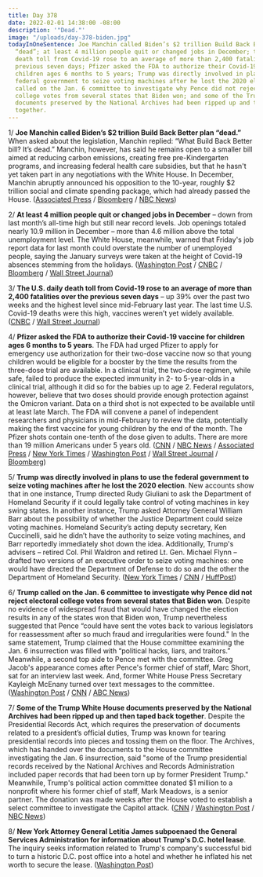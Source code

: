 ```yaml
---
title: Day 378
date: 2022-02-01 14:38:00 -08:00
description: '"Dead."'
image: "/uploads/day-378-biden.jpg"
todayInOneSentence: Joe Manchin called Biden’s $2 trillion Build Back Better plan
  “dead”; at least 4 million people quit or changed jobs in December; the U.S. daily
  death toll from Covid-19 rose to an average of more than 2,400 fatalities over the
  previous seven days; Pfizer asked the FDA to authorize their Covid-19 vaccine for
  children ages 6 months to 5 years; Trump was directly involved in plans to use the
  federal government to seize voting machines after he lost the 2020 election; Trump
  called on the Jan. 6 committee to investigate why Pence did not reject electoral
  college votes from several states that Biden won; and some of the Trump White House
  documents preserved by the National Archives had been ripped up and then taped back
  together.
---
```


1/ **Joe Manchin called Biden’s $2 trillion Build Back Better plan “dead.”** When asked about the legislation, Manchin replied: “What Build Back Better bill? It’s dead.” Manchin, however, has said he remains open to a smaller bill aimed at reducing carbon emissions, creating free pre-Kindergarten programs, and increasing federal health care subsidies, but that he hasn't yet taken part in any negotiations with the White House. In December, Manchin abruptly announced his opposition to the 10-year, roughly $2 trillion social and climate spending package, which had already passed the House. ([Associated Press](https://apnews.com/article/joe-biden-business-environment-and-nature-environment-joe-manchin-c2e743dbb3978a9e780779fa4fec09b7) / [Bloomberg](https://www.bloomberg.com/news/articles/2022-02-01/manchin-says-biden-plan-dead-talks-must-start-from-scratch?sref=MIBMEEoj) / [NBC News](https://www.nbcnews.com/politics/congress/manchin-says-build-back-better-its-current-form-dead-leaves-n1288359))

2/ **At least 4 million people quit or changed jobs in December** – down from last month’s all-time high but still near record levels. Job openings totaled nearly 10.9 million in December – more than 4.6 million above the total unemployment level. The White House, meanwhile, warned that Friday's job report data for last month could overstate the number of unemployed people, saying the January surveys were taken at the height of Covid-19 absences stemming from the holidays. ([Washington Post](https://www.washingtonpost.com/business/2022/02/01/job-quits-resignations-december-2021/) / [CNBC](https://www.cnbc.com/2022/02/01/there-were-4point6-million-more-job-openings-than-unemployed-workers-in-december.html) / [Bloomberg](https://www.bloomberg.com/news/articles/2022-02-01/white-house-warns-latest-jobs-data-will-be-ugly-due-to-omicron?sref=MIBMEEoj) / [Wall Street Journal](https://www.wsj.com/articles/job-openings-us-growth-labor-market-turnover-02-01-2022-11643670099))

3/ **The U.S. daily death toll from Covid-19 rose to an average of more than 2,400 fatalities over the previous seven days** – up 39% over the past two weeks and the highest level since mid-February last year. The last time U.S. Covid-19 deaths were this high, vaccines weren’t yet widely available. ([CNBC](https://www.cnbc.com/2022/02/01/us-covid-fatalities-reach-highest-level-in-a-year-as-omicron-cases-subside.html) / [Wall Street Journal](https://www.wsj.com/articles/u-s-covid-19-hospitalizations-extend-their-fall-while-deaths-keep-rising-11643714301?mod=hp_lead_pos7))

4/ **Pfizer asked the FDA to authorize their Covid-19 vaccine for children ages 6 months to 5 years**. The FDA had urged Pfizer to apply for emergency use authorization for their two-dose vaccine now so that young children would be eligible for a booster by the time the results from the three-dose trial are available. In a clinical trial, the two-dose regimen, while safe, failed to produce the expected immunity in 2- to 5-year-olds in a clinical trial, although it did so for the babies up to age 2. Federal regulators, however, believe that two doses should provide enough protection against the Omicron variant. Data on a third shot is not expected to be available until at least late March. The FDA will convene a panel of independent researchers and physicians in mid-February to review the data, potentially making the first vaccine for young children by the end of the month. The Pfizer shots contain one-tenth of the dose given to adults. There are more than 19 million Americans under 5 years old. ([CNN](https://www.cnn.com/2022/02/01/health/pfizer-covid-vaccine-eua-request-younger-children/index.html) / [NBC News](https://www.nbcnews.com/health/health-news/pfizer-asks-fda-authorize-covid-vaccine-kids-5-rcna14375) / [Associated Press](https://apnews.com/article/covid-vaccine-children-pfizer-07d72ab0b76329d3899c135afd2a93f5) / [New York Times](https://www.nytimes.com/live/2022/02/01/world/covid-19-cases-vaccine/pfizer-applies-to-the-fda-for-a-two-shot-vaccine-for-children-under-5-despite-mixed-trial-results) / [Washington Post](https://www.washingtonpost.com/health/2022/01/31/coronavirus-vaccine-children-under-5/) / [Wall Street Journal](https://www.wsj.com/articles/pfizer-asks-fda-to-authorize-its-covid-19-vaccine-for-young-children-11643751060?mod=hp_lead_pos4) / [Bloomberg](https://www.bloomberg.com/news/articles/2022-02-01/pfizer-said-to-seek-clearance-for-covid-shot-in-younger-kids?sref=MIBMEEoj))

5/ **Trump was directly involved in plans to use the federal government to seize voting machines after he lost the 2020 election**. New accounts show that in one instance, Trump directed Rudy Giuliani to ask the Department of Homeland Security if it could legally take control of voting machines in key swing states. In another instance, Trump asked Attorney General William Barr about the possibility of whether the Justice Department could seize voting machines. Homeland Security’s acting deputy secretary, Ken Cuccinelli, said he didn’t have the authority to seize voting machines, and Barr reportedly immediately shot down the idea. Additionally, Trump's advisers – retired Col. Phil Waldron and retired Lt. Gen. Michael Flynn – drafted two versions of an executive order to seize voting machines: one would have directed the Department of Defense to do so and the other the Department of Homeland Security. ([New York Times](https://www.nytimes.com/2022/01/31/us/politics/donald-trump-election-results-fraud-voting-machines.html) / [CNN](https://www.cnn.com/2022/01/31/politics/trump-executive-orders-seize-voting-machines/index.html) / [HuffPost](https://www.huffpost.com/entry/trump-voting-machines-new-york-times-report_n_61f8bd6ee4b094ce54aeefb5))

6/ **Trump called on the Jan. 6 committee to investigate why Pence did not reject electoral college votes from several states that Biden won**. Despite no evidence of widespread fraud that would have changed the election results in any of the states won that Biden won, Trump nevertheless suggested that Pence “could have sent the votes back to various legislators for reassessment after so much fraud and irregularities were found." In the same statement, Trump claimed that the House committee examining the Jan. 6 insurrection was filled with “political hacks, liars, and traitors.” Meanwhile, a second top aide to Pence met with the committee. Greg Jacob's appearance comes after Pence's former chief of staff, Marc Short, sat for an interview last week. And, former White House Press Secretary Kayleigh McEnany turned over text messages to the committee. ([Washington Post](https://www.washingtonpost.com/politics/2022/02/01/trump-says-congress-investigate-pence/) / [CNN](https://www.cnn.com/2022/02/01/politics/greg-jacob-january-6-committee/index.html) / [ABC News](https://abcnews.go.com/Politics/white-house-press-secretary-kayleigh-mcenany-turned-text/story?id=82590206))

7/ **Some of the Trump White House documents preserved by the National Archives had been ripped up and then taped back together**. Despite the Presidential Records Act, which requires the preservation of documents related to a president’s official duties, Trump was known for tearing presidential records into pieces and tossing them on the floor. The Archives, which has handed over the documents to the House committee investigating the Jan. 6 insurrection, said "some of the Trump presidential records received by the National Archives and Records Administration included paper records that had been torn up by former President Trump." Meanwhile, Trump's political action committee donated $1 million to a nonprofit where his former chief of staff, Mark Meadows, is a senior partner. The donation was made weeks after the House voted to establish a select committee to investigate the Capitol attack. ([CNN](https://www.cnn.com/2022/01/31/politics/trump-torn-documents/index.html) / [Washington Post](https://www.washingtonpost.com/nation/2022/01/31/trump-ripped-up-documents/) / [NBC News](https://www.nbcnews.com/politics/politics-news/trump-gave-1m-meadows-nonprofit-weeks-after-jan-6-panel-n1288334))

8/ **New York Attorney General Letitia James subpoenaed the General Services Administration for information about Trump's D.C. hotel lease**. The inquiry seeks information related to Trump's company's successful bid to turn a historic D.C. post office into a hotel and whether he inflated his net worth to secure the lease. ([Washington Post](https://www.washingtonpost.com/business/2022/02/01/trump-hotel-subpoena-gsa-letitia-james/))